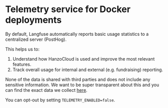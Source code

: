 # Telemetry service for Docker deployments

By default, Langfuse automatically reports basic usage statistics to a centralized server (PostHog).

This helps us to:

1. Understand how HanzoCloud is used and improve the most relevant features.
2. Track overall usage for internal and external (e.g. fundraising) reporting.

None of the data is shared with third parties and does not include any sensitive information. We want to be super transparent about this and you can find the exact data we collect [here](/src/features/telemetry/index.ts).

You can opt-out by setting `TELEMETRY_ENABLED=false`.
